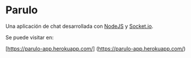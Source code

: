 # Parulo

Una aplicación de chat desarrollada con [NodeJS](https://nodejs.org/es/) y [Socket.io](https://socket.io).

Se puede visitar en: 

[https://parulo-app.herokuapp.com/] (https://parulo-app.herokuapp.com/)